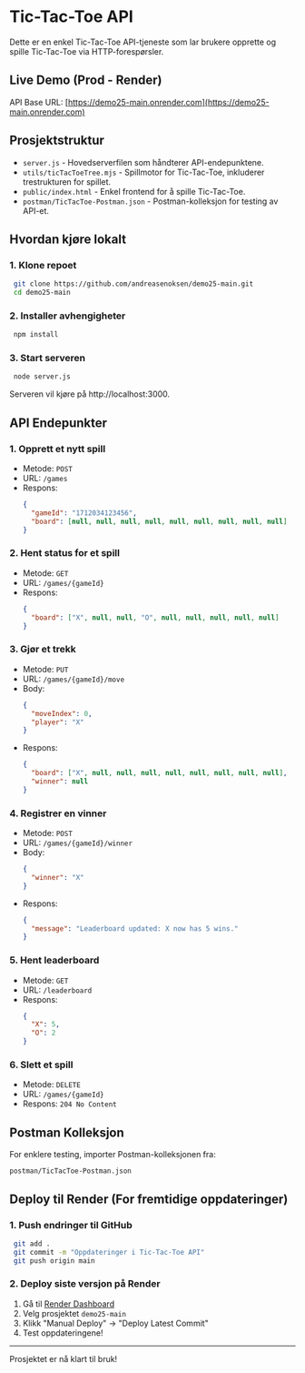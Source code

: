 # Tic-Tac-Toe API

Dette er en enkel Tic-Tac-Toe API-tjeneste som lar brukere opprette og spille Tic-Tac-Toe via HTTP-forespørsler. 

## Live Demo (Prod - Render)

API Base URL: [https://demo25-main.onrender.com](https://demo25-main.onrender.com)

## Prosjektstruktur
- `server.js` - Hovedserverfilen som håndterer API-endepunktene.
- `utils/ticTacToeTree.mjs` - Spillmotor for Tic-Tac-Toe, inkluderer trestrukturen for spillet.
- `public/index.html` - Enkel frontend for å spille Tic-Tac-Toe.
- `postman/TicTacToe-Postman.json` - Postman-kolleksjon for testing av API-et.

## Hvordan kjøre lokalt

### 1. Klone repoet
```sh
 git clone https://github.com/andreasenoksen/demo25-main.git
 cd demo25-main
```

### 2. Installer avhengigheter
```sh
 npm install
```

### 3. Start serveren
```sh
 node server.js
```
Serveren vil kjøre på http://localhost:3000.

## API Endepunkter

### 1. Opprett et nytt spill
- Metode: `POST`
- URL: `/games`
- Respons:
  ```json
  {
    "gameId": "1712034123456",
    "board": [null, null, null, null, null, null, null, null, null]
  }
  ```

### 2. Hent status for et spill
- Metode: `GET`
- URL: `/games/{gameId}`
- Respons:
  ```json
  {
    "board": ["X", null, null, "O", null, null, null, null, null]
  }
  ```

### 3. Gjør et trekk
- Metode: `PUT`
- URL: `/games/{gameId}/move`
- Body:
  ```json
  {
    "moveIndex": 0,
    "player": "X"
  }
  ```
- Respons:
  ```json
  {
    "board": ["X", null, null, null, null, null, null, null, null],
    "winner": null
  }
  ```

### 4. Registrer en vinner
- Metode: `POST`
- URL: `/games/{gameId}/winner`
- Body:
  ```json
  {
    "winner": "X"
  }
  ```
- Respons:
  ```json
  {
    "message": "Leaderboard updated: X now has 5 wins."
  }
  ```

### 5. Hent leaderboard
- Metode: `GET`
- URL: `/leaderboard`
- Respons:
  ```json
  {
    "X": 5,
    "O": 2
  }
  ```

### 6. Slett et spill
- Metode: `DELETE`
- URL: `/games/{gameId}`
- Respons: `204 No Content`

## Postman Kolleksjon
For enklere testing, importer Postman-kolleksjonen fra:
```
postman/TicTacToe-Postman.json
```

## Deploy til Render (For fremtidige oppdateringer)

### 1. Push endringer til GitHub
```sh
 git add .
 git commit -m "Oppdateringer i Tic-Tac-Toe API"
 git push origin main
```

### 2. Deploy siste versjon på Render
1. Gå til [Render Dashboard](https://dashboard.render.com)
2. Velg prosjektet `demo25-main`
3. Klikk "Manual Deploy" → "Deploy Latest Commit"
4. Test oppdateringene!

---

Prosjektet er nå klart til bruk!
